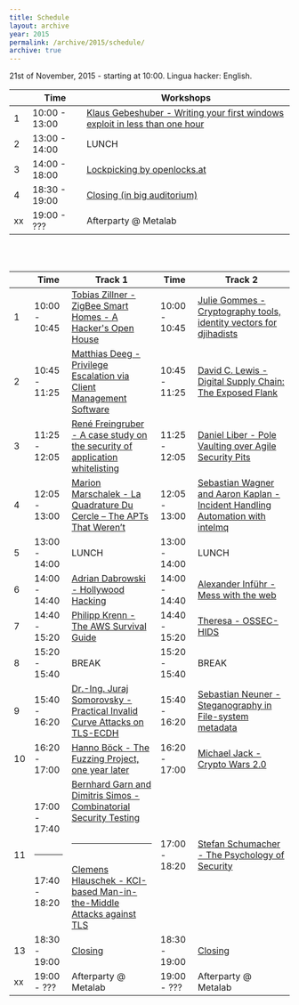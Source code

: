 ```yaml
---
title: Schedule
layout: archive
year: 2015
permalink: /archive/2015/schedule/
archive: true
---
```


21st of November, 2015 - starting at 10:00. Lingua hacker: English.

|   | Time          | Workshops |
| - | ------------- | --------- |
|1  | 10:00 - 13:00 | [Klaus Gebeshuber - Writing your first windows exploit in less than one hour](/talks/#15) |
|2  | 13:00 - 14:00 | LUNCH |
|3  | 14:00 - 18:00 | [Lockpicking by openlocks.at](/archive/2015/talks/#13) |
|4  | 18:30 - 19:00 | [Closing (in big auditorium)](/archive/2015/talks/#30)      |
|xx | 19:00 - ??? | Afterparty @ Metalab |

<br /><br />

|   | Time          | Track 1  | Time | Track 2  |
| - | ------------- | ----------------------------------------------------------------------------------------------------------------------------------- | ------------- | ------------------------------------------------------------------------------------------------------ |
|1  | 10:00 - 10:45 | [Tobias Zillner - ZigBee Smart Homes - A Hacker's Open House](/archive/2015/talks/#7) | 10:00 - 10:45 | [Julie Gommes - Cryptography tools, identity vectors for djihadists](/archive/2015/talks/#1)  |
|2  | 10:45 - 11:25 | [Matthias Deeg - Privilege Escalation via Client Management Software](/archive/2015/talks/#5)  | 10:45 - 11:25 | [David C. Lewis - Digital Supply Chain: The Exposed Flank](/archive/2015/talks/#2)   |
|3  | 11:25 - 12:05 | [René Freingruber - A case study on the security of application whitelisting](/archive/2015/talks/#6)  | 11:25 - 12:05 | [Daniel Liber - Pole Vaulting over Agile Security Pits](/archive/2015/talks/#4)   |
|4  | 12:05 - 13:00 | [Marion Marschalek - La Quadrature Du Cercle – The APTs That Weren’t](/archive/2015/talks/#20)  | 12:05 - 13:00 | [Sebastian Wagner and Aaron Kaplan - Incident Handling Automation with intelmq](/archive/2015/talks/#10)   |
|5  | 13:00 - 14:00 | LUNCH   | 13:00 - 14:00 | LUNCH   |
|6  | 14:00 - 14:40 | [Adrian Dabrowski - Hollywood Hacking](/archive/2015/talks/#27) | 14:00 - 14:40 | [Alexander Inführ - Mess with the web](/archive/2015/talks/#11)  |
|7  | 14:40 - 15:20 | [Philipp Krenn - The AWS Survival Guide](/archive/2015/talks/#9)  | 14:40 - 15:20 | [Theresa - OSSEC-HIDS](/archive/2015/talks/#14)   |
|8  | 15:20 - 15:40 | BREAK<br /> | 15:20 - 15:40 | BREAK<br /> |
|9  | 15:40 - 16:20 | [Dr.-Ing. Juraj Somorovsky - Practical Invalid Curve Attacks on TLS-ECDH](/archive/2015/talks/#17) | 15:40 - 16:20 | [Sebastian Neuner - Steganography in File-system metadata](/archive/2015/talks/#16)   |
|10 | 16:20 - 17:00 | [Hanno Böck - The Fuzzing Project, one year later](/archive/2015/talks/#18) | 16:20 - 17:00 | [Michael Jack - Crypto Wars 2.0](/archive/2015/talks/#26) |
|11 | 17:00 - 17:40 <br /><br /><hr><br /> 17:40 - 18:20| [Bernhard Garn and Dimitris Simos - Combinatorial Security Testing](/archive/2015/talks/#23) <br /><br /><hr><br /> [Clemens Hlauschek - KCI-based Man-in-the-Middle Attacks against TLS](/archive/2015/talks/#24) | 17:00 - 18:20 | [Stefan Schumacher - The Psychology of Security](/archive/2015/talks/#22)   |
|13 | 18:30 - 19:00 | [Closing](/archive/2015/talks/#30)    | 18:30 - 19:00 | [Closing](/archive/2015/talks/#30) |
|xx | 19:00 - ???   | Afterparty @ Metalab | 19:00 - ??? | Afterparty @ Metalab |
